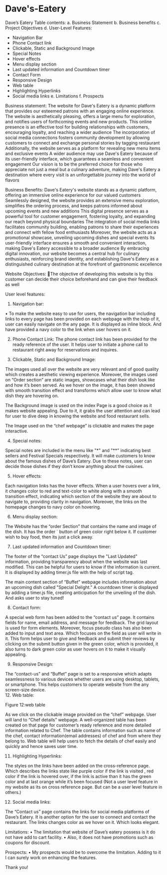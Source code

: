# Dave's-Eatery

Dave’s Eatery 
  Table contents:
a.	Business Statement
b.	Business benefits
c.	Project Objectives
d.	User-Level Features:
-	Navigation Bar
-	Phone Contact link
-	Clickable, Static and Background Image 
-	Special Notes
-	Hover effects
-	Menu display section
-	Last updated information and Countdown timer
-	Contact Form
-	Responsive Design
-	Web table
-	Highlighting Hyperlinks
-	Social media links
e.	Limitations 
f.	Prospects

Business statement:
The website for Dave's Eatery is a dynamic platform that provides our esteemed patrons with an engaging online experience.  The website is aesthetically pleasing, offers a large menu for exploration, and notifies users of forthcoming events and new products.  This online presence is an effective tool for building relationships with customers, encouraging loyalty, and reaching a wider audience  The incorporation of social media connections fosters community development by allowing customers to connect and exchange personal stories by tagging restaurant  Additionally, the website serves as a platform for  revealing new menu items and exclusive events  A wider audience may use Dave's Eatery because of its user-friendly interface, which guarantees a seamless and convenient engagement  Our vision is to be the preferred choice for those who appreciate not just a meal but a culinary adventure, making Dave's Eatery a destination where every visit is an unforgettable journey into the world of flavors 

Business Benefits:
Dave's Eatery's website stands as a dynamic platform, offering an immersive online experience for our valued customers  Seamlessly designed, the website provides an extensive menu exploration, simplifies the ordering process, and keeps patrons informed about upcoming events and new additions  This digital presence serves as a powerful tool for customer engagement, fostering loyalty, and expanding our reach beyond physical boundaries  The integration of social media links facilitates community building, enabling patrons to share their experiences and connect with fellow food enthusiasts  Moreover, the website acts as a promotional showcase, unveiling upcoming dishes and special events  Its user-friendly interface ensures a smooth and convenient interaction, making Dave's Eatery accessible to a broader audience  By embracing digital innovation, our website becomes a central hub for culinary enthusiasts, reinforcing brand identity, and establishing Dave's Eatery as a distinguished culinary destination at the forefront of gastronomic excellence 


Website Objectives:
The objective of developing this website is by this customer can decide their choice beforehand and can give their feedback as well 


User level features:
1.	Navigation bar: 
 
•	To make the website easy to use for users, the navigation bar including links to every page has been provided on each webpage  with the help of it, user can easily navigate on the any page. It is displayed as inline block. And have provided a navy color to the link when user hovers on it. 

2.	Phone Contact Link:  The phone contact link has been provided for the ready reference of the user. It helps user to initiate a phone call to restaurant right away for reservations and inquires.

3.	Clickable, Static and Background Image: 

The images used all over the website are very relevant and of good quality which creates a aesthetic viewing experience. Moreover, the images used on “Order section” are static images, showcases what their dish look like and how it’s been served. As we hover on the image, it has been showed with smooth transition effect and transforms which allow user to know what dish they are hovering on. 


The Background image is used on the index Page is a good choice as it makes  website appealing. Due to it, it grabs the user attention and can lead for user to dive deep in knowing the website and food restaurant sells. 
 

The Image used on the “chef webpage” is clickable and makes the page interactive.

4.	Special notes:  

Special notes are included in the menu like "*" and "**"  indicating best sellers and Festival Specials respectively. It will make customers to know about the famous dishes of Dave’s Eatery. Due to these notes, user can decide those dishes if they don’t know anything about the cuisines. 


5.	Hover effects:
   
Each navigation links has the hover effects. When a user hovers over a link, it  changes color to red and text-color to white along with a smooth transition effect, indicating which section of the website they are about to navigate to, providing clarity in navigation. Moreover, the links on the homepage changes to navy color on hovering. 

6.	Menu display section:  


The Website has the “order Section” that contains the name and image of the dish. It has the order `     button of green color right below it. If customer wish to buy food, then its just a click away.

7.	Last updated information and Countdown timer: 

The footer of the “contact Us” page displays the "Last Updated" information, providing transparency about when the website was last modified. This can be helpful for users to know if the information is current. It is displayed by adding timer.js file with the help of script tag. 

 
The main content section of “Buffet” webpage includes information about an upcoming dish called "Special Delight." A countdown timer is displayed by adding a timer.js file, creating anticipation for the unveiling of the dish. And asks user to stay tuned!

8.	Contact form:  

A special web form has been added to the “contact us” page. It contains fields for name, email address, and message for feedback. The grid layout is used for form elements. Moreover, focus pseudo class has also been added to input and text area. Which focuses on the field as user will write in it. This form helps user to give and feedback and submit their reviews by clicking on the submit button given in the green color, which is provided, it also turns to dark green color as user hovers on it to make it visually appealing.

9.	Responsive Design:

 The “contact-us” and “Buffet” page is set to a responsive which adapts seamlessness to various devices whether users are using desktop, tablets, or smartphone. This helps customers to operate website from the any screen-size device.  
12.	 Web table: 

 
Figure 12:web table

As we click on the clickable image provided on the “chef” webpage. User will land to “Chef details” webpage. A well-organized table has been created on that page for customer’s ready reference and more detailed information related to Chef. The table contains information such as name of the chef, contact information(email addresses) of chef and from where they belong to. Web table will help users to fetch the details of chef easily and quickly and hence saves user time. 

11.	Highlighting Hyperlinks: 
 
The styles on the links have been added on the cross-reference page. Which describes the links state like purple color if the link is visited , red color if the link is hovered over, if the link is active than it has the green color and at last orange while it’s been focused (Not a user level feature in my website as its on cross reference page. But can be a user level feature in others.)

12.	 Social media links: 
 
The “Contact us” page contains the links for social media platforms of Dave’s Eatery. It is another option for the user to connect and contact the restaurant. The links changes color as we hover on it. Which looks elegant. 


Limitations:
•	 The limitation that website of Dave’s eatery possess is it do not have add to cart facility. 
•	Also, it does not have promotions such as coupons for discount.  


Prospects: 
•	My prospects would be to overcome the limitation. Adding to it I can surely work on enhancing the features.


Thank you!
